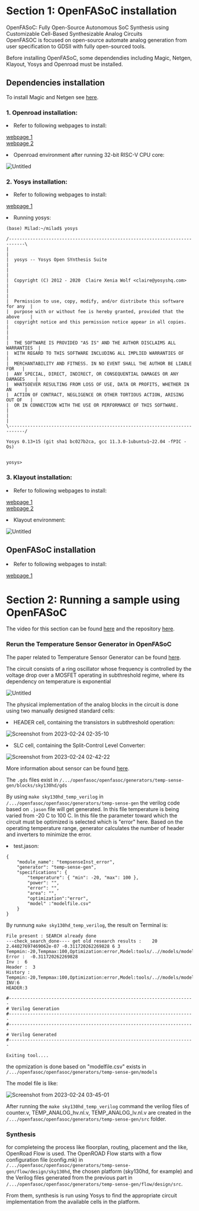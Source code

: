 # Section 1: OpenFASoC installation

OpenFASoC: Fully Open-Source Autonomous SoC Synthesis using Customizable Cell-Based Synthesizable Analog Circuits<br>
OpenFASOC is focused on open-source automate analog generation from user specification to GDSII with fully open-sourced tools.

Before installing OpenFASoC, some dependendies including Magic, Netgen, Klayout, Yosys and Openroad must be installed. <br>

## Dependencies installation


To install Magic and Netgen see [here](https://github.com/miladvafaieenezhad/msvsdwcomp/blob/main/week%200/Readme.md).<br>
  

### 1. Openroad installation:

<li> Refer to following webpages to install:<br>
  
[webpage 1](https://openroad-flow-scripts.readthedocs.io/en/latest/user/BuildLocally.html) <br>
[webpage 2](https://cadhut.com/2022/08/07/how-to-install-openroad-and-other-vlsi-tools-under-ubuntu-22-04-or-linux-mint-21/) <br>
  
<li> Openroad environment after running 32-bit RISC-V CPU core:
  
  ![Untitled](https://user-images.githubusercontent.com/38715276/220562052-fab97ef7-a2e0-42d1-89f3-8beac79f5a2d.png)

  
### 2. Yosys installation:<br>

<li> Refer to following webpages to install:<br>
  
[webpage 1](https://github.com/YosysHQ/yosys) <br>

  
<li> Running yosys:
 
  ```
  (base) Milad:~/milad$ yosys

 /----------------------------------------------------------------------------\
 |                                                                            |
 |  yosys -- Yosys Open SYnthesis Suite                                       |
 |                                                                            |
 |  Copyright (C) 2012 - 2020  Claire Xenia Wolf <claire@yosyshq.com>         |
 |                                                                            |
 |  Permission to use, copy, modify, and/or distribute this software for any  |
 |  purpose with or without fee is hereby granted, provided that the above    |
 |  copyright notice and this permission notice appear in all copies.         |
 |                                                                            |
 |  THE SOFTWARE IS PROVIDED "AS IS" AND THE AUTHOR DISCLAIMS ALL WARRANTIES  |
 |  WITH REGARD TO THIS SOFTWARE INCLUDING ALL IMPLIED WARRANTIES OF          |
 |  MERCHANTABILITY AND FITNESS. IN NO EVENT SHALL THE AUTHOR BE LIABLE FOR   |
 |  ANY SPECIAL, DIRECT, INDIRECT, OR CONSEQUENTIAL DAMAGES OR ANY DAMAGES    |
 |  WHATSOEVER RESULTING FROM LOSS OF USE, DATA OR PROFITS, WHETHER IN AN     |
 |  ACTION OF CONTRACT, NEGLIGENCE OR OTHER TORTIOUS ACTION, ARISING OUT OF   |
 |  OR IN CONNECTION WITH THE USE OR PERFORMANCE OF THIS SOFTWARE.            |
 |                                                                            |
 \----------------------------------------------------------------------------/

 Yosys 0.13+15 (git sha1 bc027b2ca, gcc 11.3.0-1ubuntu1~22.04 -fPIC -Os)


yosys> 
```
  
 ### 3. Klayout installation:<br>

<li> Refer to following webpages to install:<br>
  
[webpage 1](https://www.klayout.de/build.html) <br>
[webpage 2](https://installati.one/ubuntu/21.04/klayout/)<br>
  
<li> Klayout environment:
  
  ![Untitled](https://user-images.githubusercontent.com/38715276/220562750-97ad2953-2048-4f60-afa0-e1f3721d9759.png)
  
  
## OpenFASoC installation
  
  <li> Refer to following webpages to install:<br>
  
[webpage 1](https://openfasoc.readthedocs.io/en/latest/getting-started.html#installation) <br>
    
    
# Section 2: Running a sample using OpenFASoC
    
The video for this section can be found [here](https://onedrive.live.com/?authkey=%21ANgZedkxG5nArLI&id=E0E9B5EEF85B162E%2198904&cid=E0E9B5EEF85B162E&parId=root&parQt=sharedby&parCid=60A96227DD109893&o=OneUp) and the repository [here](https://github.com/rakshit-23/OpenFASOC).

### Rerun the Temperature Sensor Generator in OpenFASoC

The paper related to Temperature Sensor Generator can be found [here](https://ieeexplore.ieee.org/document/9816083/authors#authors).

The circuit consists of a ring oscillator whose frequency is controlled by the voltage drop over a MOSFET operating in subthreshold regime, where its dependency on temperature is exponential

![Untitled](https://user-images.githubusercontent.com/38715276/221111085-9e9b414a-aa25-4086-a004-b180923c0d78.png)

The physical implementation of the analog blocks in the circuit is done using two manually designed standard cells:

<li> HEADER cell, containing the transistors in subthreshold operation:

![Screenshot from 2023-02-24 02-35-10](https://user-images.githubusercontent.com/38715276/221120288-f5a96770-e7be-4199-b415-41b5bbdf1933.png)

<li> SLC cell, containing the Split-Control Level Converter:

![Screenshot from 2023-02-24 02-42-22](https://user-images.githubusercontent.com/38715276/221121190-ecf0b196-319c-4f1d-8b7d-c3bf0deb793b.png)

More information about sensor can be found [here](https://openfasoc.readthedocs.io/en/latest/flow-tempsense.html).

The <code>.gds</code>  files exist in <code>/.../openfasoc/openfasoc/generators/temp-sense-gen/blocks/sky130hd/gds </code> 

By using <code>make sky130hd_temp_verilog</code> in <code>/.../openfasoc/openfasoc/generators/temp-sense-gen</code> the verilog code based on <code>.jason</code> file will get generated. In this file temperature is being varied from -20 C to 100 C. In this file the parameter toward which the circuit must be optimized is selected which is "error" here. Based on the operating temperature range, generator calculates the number of header and inverters to minimize the error. 

<li> test.jason:

```
{
    "module_name": "tempsenseInst_error",
    "generator": "temp-sense-gen",
    "specifications": {
    	"temperature": { "min": -20, "max": 100 },
    	"power": "",
    	"error": "",
    	"area": "",
    	"optimization":"error",
    	"model" :"modelfile.csv"
	}
}
```

By runnung <code>make sky130hd_temp_verilog</code>, the result on Terminal is:

```
File present : SEARCH already done
---check_search_done---- get old research results :    20 2.44027697469062e-07 -0.311720262269828 6 3 Tempmin:-20,Tempmax:100,Optimization:error,Model:tools/..//models/modelfile.csv,Delta_1st_pass:10
Error :  -0.311720262269828
Inv :  6
Header :  3
History :  Tempmin:-20,Tempmax:100,Optimization:error,Model:tools/..//models/modelfile.csv,Delta_1st_pass:10
INV:6
HEADER:3

#----------------------------------------------------------------------
# Verilog Generation
#----------------------------------------------------------------------
#----------------------------------------------------------------------
# Verilog Generated
#----------------------------------------------------------------------

Exiting tool....
```

the opmization is done based on "modelfile.csv" exists in  <code>/.../openfasoc/openfasoc/generators/temp-sense-gen/models</code> 

The model file is like:

![Screenshot from 2023-02-24 03-45-01](https://user-images.githubusercontent.com/38715276/221133591-8cee3ae5-248a-4c6c-8707-464cc90da7e9.png)

After running the `make sky130hd_temp_verilog` command the verilog files of counter.v, TEMP_ANALOG_hv.nl.v, TEMP_ANALOG_lv.nl.v are created in the <code>/.../openfasoc/openfasoc/generators/temp-sense-gen/src</code> folder.
	

### Synthesis

for completeing the process like floorplan, routing, placement and the like, OpenRoad Flow is used.	
The OpenROAD Flow starts with a flow configuration file (config.mk) in <code>/.../openfasoc/openfasoc/generators/temp-sense-gen/flow/design/sky130hd</code>, the chosen platform (sky130hd, for example) and the Verilog files generated from the previous part in <code>/.../openfasoc/openfasoc/generators/temp-sense-gen/flow/design/src</code>.

From them, synthesis is run using Yosys to find the appropriate circuit implementation from the available cells in the platform.
